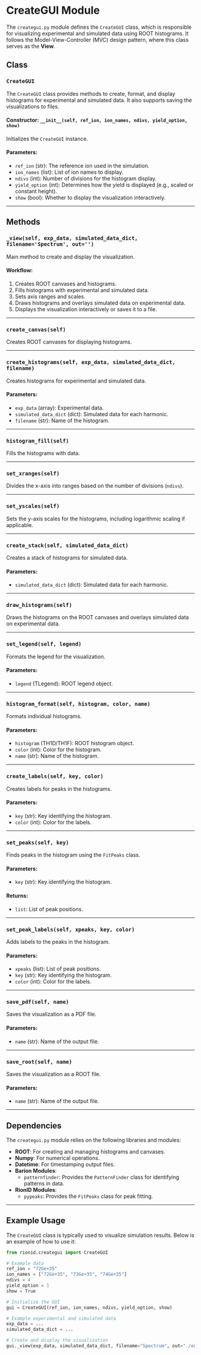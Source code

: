 # CreateGUI Module

The `creategui.py` module defines the `CreateGUI` class, which is responsible for visualizing experimental and simulated data using ROOT histograms. It follows the Model-View-Controller (MVC) design pattern, where this class serves as the **View**.

## Class

### `CreateGUI`

The `CreateGUI` class provides methods to create, format, and display histograms for experimental and simulated data. It also supports saving the visualizations to files.

#### Constructor: `__init__(self, ref_ion, ion_names, ndivs, yield_option, show)`

Initializes the `CreateGUI` instance.

#### Parameters:
- `ref_ion` (str): The reference ion used in the simulation.
- `ion_names` (list): List of ion names to display.
- `ndivs` (int): Number of divisions for the histogram display.
- `yield_option` (int): Determines how the yield is displayed (e.g., scaled or constant height).
- `show` (bool): Whether to display the visualization interactively.

---

## Methods

### `_view(self, exp_data, simulated_data_dict, filename='Spectrum', out='')`

Main method to create and display the visualization.

#### Workflow:
1. Creates ROOT canvases and histograms.
2. Fills histograms with experimental and simulated data.
3. Sets axis ranges and scales.
4. Draws histograms and overlays simulated data on experimental data.
5. Displays the visualization interactively or saves it to a file.

---

### `create_canvas(self)`

Creates ROOT canvases for displaying histograms.

---

### `create_histograms(self, exp_data, simulated_data_dict, filename)`

Creates histograms for experimental and simulated data.

#### Parameters:
- `exp_data` (array): Experimental data.
- `simulated_data_dict` (dict): Simulated data for each harmonic.
- `filename` (str): Name of the histogram.

---

### `histogram_fill(self)`

Fills the histograms with data.

---

### `set_xranges(self)`

Divides the x-axis into ranges based on the number of divisions (`ndivs`).

---

### `set_yscales(self)`

Sets the y-axis scales for the histograms, including logarithmic scaling if applicable.

---

### `create_stack(self, simulated_data_dict)`

Creates a stack of histograms for simulated data.

#### Parameters:
- `simulated_data_dict` (dict): Simulated data for each harmonic.

---

### `draw_histograms(self)`

Draws the histograms on the ROOT canvases and overlays simulated data on experimental data.

---

### `set_legend(self, legend)`

Formats the legend for the visualization.

#### Parameters:
- `legend` (TLegend): ROOT legend object.

---

### `histogram_format(self, histogram, color, name)`

Formats individual histograms.

#### Parameters:
- `histogram` (TH1D/TH1F): ROOT histogram object.
- `color` (int): Color for the histogram.
- `name` (str): Name of the histogram.

---

### `create_labels(self, key, color)`

Creates labels for peaks in the histograms.

#### Parameters:
- `key` (str): Key identifying the histogram.
- `color` (int): Color for the labels.

---

### `set_peaks(self, key)`

Finds peaks in the histogram using the `FitPeaks` class.

#### Parameters:
- `key` (str): Key identifying the histogram.

#### Returns:
- `list`: List of peak positions.

---

### `set_peak_labels(self, xpeaks, key, color)`

Adds labels to the peaks in the histogram.

#### Parameters:
- `xpeaks` (list): List of peak positions.
- `key` (str): Key identifying the histogram.
- `color` (int): Color for the labels.

---

### `save_pdf(self, name)`

Saves the visualization as a PDF file.

#### Parameters:
- `name` (str): Name of the output file.

---

### `save_root(self, name)`

Saves the visualization as a ROOT file.

#### Parameters:
- `name` (str): Name of the output file.

---

## Dependencies

The `creategui.py` module relies on the following libraries and modules:
- **ROOT**: For creating and managing histograms and canvases.
- **Numpy**: For numerical operations.
- **Datetime**: For timestamping output files.
- **Barion Modules**:
  - `patternfinder`: Provides the `PatternFinder` class for identifying patterns in data.
- **RionID Modules**:
  - `pypeaks`: Provides the `FitPeaks` class for peak fitting.

---

## Example Usage

The `CreateGUI` class is typically used to visualize simulation results. Below is an example of how to use it:

```python
from rionid.creategui import CreateGUI

# Example data
ref_ion = "72Ge+35"
ion_names = ["72Ge+35", "73Ge+35", "74Ge+35"]
ndivs = 4
yield_option = 1
show = True

# Initialize the GUI
gui = CreateGUI(ref_ion, ion_names, ndivs, yield_option, show)

# Example experimental and simulated data
exp_data = ...
simulated_data_dict = ...

# Create and display the visualization
gui._view(exp_data, simulated_data_dict, filename="Spectrum", out="./output/")
```